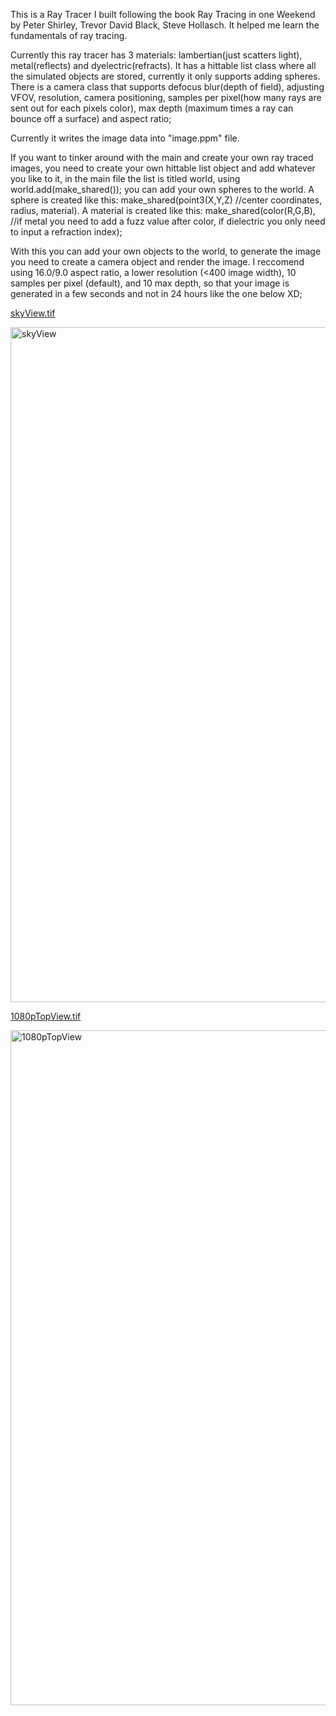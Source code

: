 This is a Ray Tracer I built following the book Ray Tracing in one Weekend by Peter Shirley, Trevor David Black, Steve Hollasch. It helped me learn the fundamentals of ray tracing.

Currently this ray tracer has 3 materials: lambertian(just scatters light), metal(reflects) and dyelectric(refracts). It has a hittable list class where all the simulated objects are stored, currently it only supports adding spheres.
There is a camera class that supports defocus blur(depth of field), adjusting VFOV, resolution, camera positioning, samples per pixel(how many rays are sent out for each pixels color), max depth (maximum times a ray can bounce off a surface) and aspect ratio;

Currently it writes the image data into "image.ppm" file.

If you want to tinker around with the main and create your own ray traced images, you need to create your own hittable list object and add whatever you like to it, in the main file the list is titled world,
using world.add(make_shared<sphere>()); you can add your own spheres to the world. A sphere is created like this: make_shared<sphere>(point3(X,Y,Z) //center coordinates, radius, material).
A material is created like this: make_shared<material type>(color(R,G,B), //if metal you need to add a fuzz value after color, if dielectric you only need to input a refraction index);

With this you can add your own objects to the world, to generate the image you need to create a camera object and render the image. I reccomend using 16.0/9.0 aspect ratio, a lower resolution (<400 image width), 10 samples per pixel (default), and 10 max depth, so that your image is generated in a few seconds and not in 24 hours like the one below XD;



[skyView.tif](https://github.com/user-attachments/files/21956627/skyView.tif)


<img width="1920" height="1080" alt="skyView" src="https://github.com/user-attachments/assets/be6f686f-8f05-41cf-9f48-002fa4ac22a3" />


[1080pTopView.tif](https://github.com/user-attachments/files/21956636/1080pTopView.tif)


<img width="1920" height="1080" alt="1080pTopView" src="https://github.com/user-attachments/assets/66ec050a-8551-45a5-84a6-aad8daa5d05b" />
